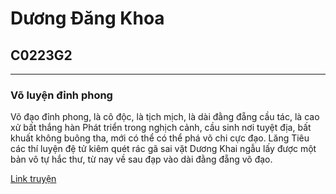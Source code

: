<!DOCTYPE html>
<html>
    <head>
        <title>LẦN ĐẦU TẠO HTML</title>
    </head>
    <body>
        <h1>Dương Đăng Khoa</h1>
        <h2>C0223G2</h2>
        <hr>
        <h3>Võ luyện đỉnh phong</h3>
        <p>Võ đạo đỉnh phong, là cô độc, là tịch mịch, là dài đằng đẵng cầu tác, là cao xử bất thắng hàn
Phát triển trong nghịch cảnh, cầu sinh nơi tuyệt địa, bất khuất không buông tha, mới có thể có thể phá võ chi cực đạo.
Lăng Tiêu các thí luyện đệ tử kiêm quét rác gã sai vặt Dương Khai ngẫu lấy được một bản vô tự hắc thư, từ nay về sau đạp vào dài đằng đẵng võ đạo.</p>
        <a href= "https://truyentranhaudio.org/truyen-vo-luyen-dinh-phong.html" target="_top">Link truyện</a>
    </body>
</html>

